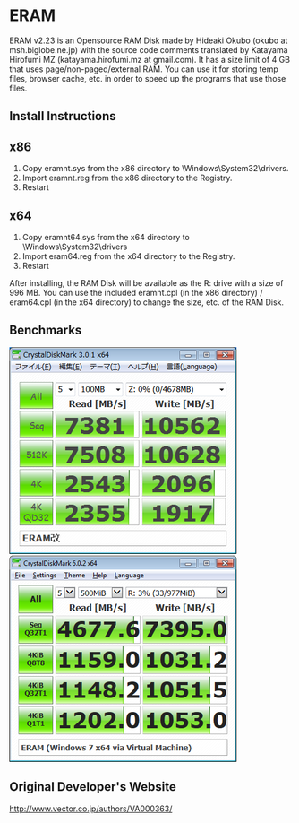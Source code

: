 # ERAM

ERAM v2.23 is an Opensource RAM Disk made by Hideaki Okubo (okubo at msh.biglobe.ne.jp) with the source code comments translated by Katayama Hirofumi MZ (katayama.hirofumi.mz at gmail.com). It has a size limit of 4 GB that uses page/non-paged/external RAM. You can use it for storing temp files, browser cache, etc. in order to speed up the programs that use those files.

## Install Instructions

x86
---
1. Copy eramnt.sys from the x86 directory to \Windows\System32\drivers.
2. Import eramnt.reg from the x86 directory to the Registry.
3. Restart

x64
---
1. Copy eramnt64.sys from the x64 directory to \Windows\System32\drivers
2. Import eram64.reg from the x64 directory to the Registry.
3. Restart

After installing, the RAM Disk will be available as the R: drive with a size of 996 MB.
You can use the included eramnt.cpl (in the x86 directory) / eram64.cpl (in the x64 directory) to change the size, etc. of the RAM Disk.

## Benchmarks

![ERAM Benchmark done on Windows 7 64-bit](benchmark.png)
![ERAM Benchmark done on a Windows 7 64-bit Virtual Machine](benchmark_2.png)

## Original Developer's Website

http://www.vector.co.jp/authors/VA000363/
